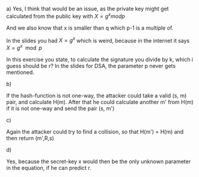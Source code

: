 a) Yes, I think that would be an issue, as the private key might get calculated from the public key with $X = g^x mod p$

And we also know that x is smaller than q which p-1 is a multiple of. 

In the slides you had $X = g^x$ which is weird, because in the internet it says $X = g^x \mod p$

In this exercise you state, to calculate the signature you divide by k, which i guess should be r?
In the slides for DSA, the parameter p never gets mentioned. 

b)

If the hash-function is not one-way, the attacker could take a valid (s, m) pair, and calculate H(m).
After that he could calculate another m' from H(m) if it is not one-way and send the pair (s, m')

c)

Again the attacker could try to find a collision, so that H(m') = H(m) and then return (m',R,s)

d)

Yes, because the secret-key x would then be the only unknown parameter in the equation, if he can predict r.
